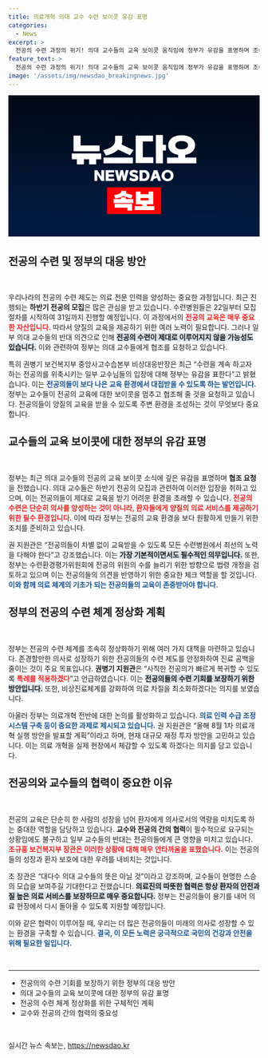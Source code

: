 ```yaml
---
title: 의료개혁 의대 교수 수련 보이콧 유감 표명
categories:
  - News
excerpt: >
  전공의 수련 과정의 위기! 의대 교수들의 교육 보이콧 움직임에 정부가 유감을 표명하며 조속한 정상화 및 의료개혁 방안을 발표할 계획. 환자와 전공의의 미래는?
feature_text: >
  전공의 수련 과정의 위기! 의대 교수들의 교육 보이콧 움직임에 정부가 유감을 표명하며 조속한 정상화 및 의료개혁 방안을 발표할 계획. 환자와 전공의의 미래는?
image: '/assets/img/newsdao_breakingnews.jpg'
---
```


<p><img src="/assets/img/newsdao_breakingnews.jpg" alt="firstkoreanews 속보" /></p>

<h2 data-ke-size="size26">전공의 수련 및 정부의 대응 방안</h2>

<p data-ke-size="size16">&nbsp;</p>

<p data-ke-size="size16">우리나라의 전공의 수련 제도는 의료 전문 인력을 양성하는 중요한 과정입니다. 최근 진행되는 <b>하반기 전공의 모집</b>은 많은 관심을 받고 있습니다. 수련병원들은 22일부터 모집 절차를 시작하여 31일까지 진행할 예정입니다. 이 과정에서의 <b><span style="color: #ee2323;">전공의 교육은 매우 중요한 자산입니다.</span></b> 따라서 양질의 교육을 제공하기 위한 여러 노력이 필요합니다. 그러나 일부 의대 교수들의 반대 의견으로 인해 <b><span style="background-color: #21538527;">전공의 수련이 제대로 이루어지지 않을 가능성도 있습니다.</span></b> 이와 관련하여 정부는 의대 교수들에게 협조를 요청하고 있습니다.</p>

<p data-ke-size="size16">특히 권병기 보건복지부 중앙사고수습본부 비상대응반장은 최근 “수련을 계속 하고자 하는 전공의를 위축시키는 일부 교수님들의 입장에 대해 정부는 유감을 표한다”고 밝혔습니다. 이는 <b><span style="color: #1a5490;">전공의들이 보다 나은 교육 환경에서 대접받을 수 있도록 하는 발언입니다.</span></b> 정부는 교수들이 전공의 교육에 대한 보이콧을 멈추고 협조해 줄 것을 요청하고 있습니다. 전공의들이 양질의 교육을 받을 수 있도록 주변 환경을 조성하는 것이 무엇보다 중요합니다.</p>

<h2 data-ke-size="size26">교수들의 교육 보이콧에 대한 정부의 유감 표명</h2>

<p data-ke-size="size16">&nbsp;</p>

<p data-ke-size="size16">정부는 최근 의대 교수들의 전공의 교육 보이콧 소식에 깊은 유감을 표명하며 <b>협조 요청</b>을 전했습니다. 의대 교수들은 하반기 전공의 모집과 관련하여 이러한 입장을 취하고 있으며, 이는 전공의들이 제대로 교육을 받기 어려운 환경을 초래할 수 있습니다. <b><span style="color: #ee2323;">전공의 수련은 단순히 의사를 양성하는 것이 아니라, 환자들에게 양질의 의료 서비스를 제공하기 위한 필수 환경입니다.</span></b> 이에 따라 정부는 전공의 교육 환경을 보다 원활하게 만들기 위한 조치를 준비하고 있습니다.</p>

<p data-ke-size="size16">권 지원관은 “전공의들이 차별 없이 교육받을 수 있도록 모든 수련병원에서 최선의 노력을 다해야 한다”고 강조했습니다. 이는 <b><span style="background-color: #21538527;">가장 기본적이면서도 필수적인 의무입니다.</span></b> 또한, 정부는 수련환경평가위원회에 전공의 위원의 수를 늘리기 위한 방향으로 법령 개정을 검토하고 있으며 이는 전공의들의 의견을 반영하기 위한 중요한 체크 역할을 할 것입니다. <b><span style="color: #1a5490;">이와 함께 의료 체계의 기초가 되는 전공의들의 교육이 존중받아야 합니다.</span></b></p>

<h2 data-ke-size="size26">정부의 전공의 수련 체계 정상화 계획</h2>

<p data-ke-size="size16">&nbsp;</p>

<p data-ke-size="size16">정부는 전공의 수련 체계를 조속히 정상화하기 위해 여러 가지 대책을 마련하고 있습니다. 존경할만한 의사로 성장하기 위한 전공의들의 수련 제도를 안정화하여 진료 공백을 줄이는 것이 주요 목표입니다. <b>권병기 지원관</b>은 “사직한 전공의가 빠르게 복귀할 수 있도록 <b><span style="color: #ee2323;">특례를 적용하겠다</span></b>”고 언급하였습니다. 이는 <b><span style="background-color: #21538527;">전공의들의 수련 기회를 보장하기 위한 방안입니다.</span></b> 또한, 비상진료체계를 강화하여 의료 차질을 최소화하겠다는 의지를 보였습니다.</p>

<p data-ke-size="size16">아울러 정부는 의료개혁 전반에 대한 논의를 활성화하고 있습니다. <b><span style="color: #1a5490;">의료 인력 수급 조정 시스템 구축 등이 중요한 과제로 제시되고 있습니다.</span></b> 권 지원관은 “올해 8월 1차 의료개혁 실행 방안을 발표할 계획”이라고 하며, 현재 대규모 재정 투자 방안을 고민하고 있습니다. 이는 의료 개혁을 실제 현장에서 체감할 수 있도록 하겠다는 의지를 담고 있습니다.</p>

<h2 data-ke-size="size26">전공의와 교수들의 협력이 중요한 이유</h2>

<p data-ke-size="size16">&nbsp;</p>

<p data-ke-size="size16">전공의 교육은 단순히 한 사람의 성장을 넘어 환자에게 의사로서의 역량을 미치도록 하는 중대한 역할을 담당하고 있습니다. <b>교수와 전공의 간의 협력</b>이 필수적으로 요구되는 상황임에도 불구하고 일부 교수들의 반대는 전공의들에게 큰 영향을 미치고 있습니다. <b><span style="color: #ee2323;">조규홍 보건복지부 장관은 이러한 상황에 대해 매우 안타까움을 표했습니다.</span></b> 이는 전공의들의 성장과 환자 보호에 대한 우려를 내비치는 것입니다.</p>

<p data-ke-size="size16">조 장관은 “대다수 의대 교수들의 뜻은 아닐 것”이라고 강조하며, 교수들이 현명한 스승의 모습을 보여주길 기대한다고 전했습니다. <b><span style="background-color: #21538527;">의료진의 따뜻한 협력은 항상 환자의 안전과 질 높은 의료 서비스를 보장하므로 매우 중요합니다.</span></b> 정부는 전공의들이 용기를 내어 의료 현장에서 다시 돌아올 수 있도록 지원할 예정입니다.</p>

<p data-ke-size="size16">이와 같은 협력이 이루어질 때, 우리는 더 많은 전공의들이 미래의 의사로 성장할 수 있는 환경을 구축할 수 있습니다. <b><span style="color: #1a5490;">결국, 이 모든 노력은 궁극적으로 국민의 건강과 안전을 위해 필요한 일입니다.</span></b></p>

<p data-ke-size="size16">&nbsp;</p>

<hr>

<ul>
    <li>전공의의 수련 기회를 보장하기 위한 정부의 대응 방안</li>
    <li>의대 교수들의 교육 보이콧에 대한 정부의 유감 표명</li>
    <li>전공의 수련 체계 정상화를 위한 구체적인 계획</li>
    <li>교수와 전공의 간의 협력의 중요성</li>
</ul>

<p data-ke-size="size16">&nbsp;</p>
실시간 뉴스 속보는, <a href="https://newsdao.kr" rel="dofollow">https://newsdao.kr</a>


